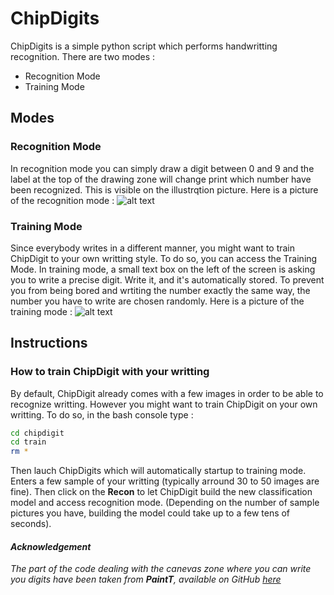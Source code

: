 # ChipDigits
ChipDigits is a simple python script which performs handwritting recognition. There are two modes : 
* Recognition Mode
* Training Mode

## Modes

### Recognition Mode
In recognition mode you can simply draw a digit between 0 and 9 and the label at the top of the drawing zone will change print which number have been recognized. This is visible on the illustrqtion picture.
Here is a picture of the recognition mode :
![alt text](http://www.noelshack.com/2017-11-1489593058-img2.png "Recognition Mode Picture")

### Training Mode
Since everybody writes in a different manner, you might want to train ChipDigit to your own writting style. To do so, you can access the Training Mode. In training mode, a small text box on the left of the screen is asking you to write a precise digit. Write it, and it's automatically stored. To prevent you from being bored and wrtiting the number exactly the same way, the number you have to write are chosen randomly.
Here is a picture of the training mode :
![alt text](http://image.noelshack.com/fichiers/2017/11/1489593058-img3.png "Training Mode Picture")

## Instructions

### How to train ChipDigit with your writting
By default, ChipDigit already comes with a few images in order to be able to recognize writting. However you might want to train ChipDigit on your own writting. To do so, in the bash console type :
```bash
cd chipdigit
cd train
rm *
```
Then lauch ChipDigits which will automatically startup to training mode. Enters a few sample of your writting (typically arround 30 to 50 images are fine). Then click on the **Recon** to let ChipDigit build the new classification model and access recognition mode. (Depending on the number of sample pictures you have, building the model could take up to a few tens of seconds).


#### *Acknowledgement*
*The part of the code dealing with the canevas zone where you can write you digits have been taken from **PaintT**, available on GitHub [here](https://github.com/ChuntaoLu/PainT)*

